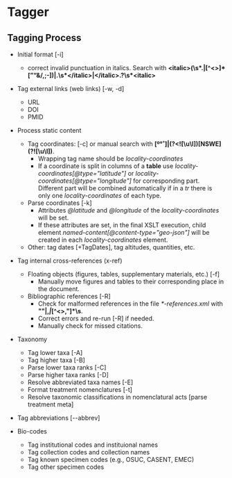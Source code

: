 ﻿# Tagger

## Tagging Process

* Initial format [-i]
  * correct invalid punctuation in italics. Search with **&lt;italic&gt;(\s\*\.|[^<>]\*[”“&/,;-])|\.\s\*&lt;/italic&gt;|&lt;/italic&gt;\.?\s\*&lt;italic&gt;**

* Tag external links (web links) [-w, -d]
  * URL
  * DOI
  * PMID

* Process static content
  * Tag coordinates: [-c] or manual search with **\[º°˚\]|(?&lt;!\[\u\l\])\[NSWE\](?!\[\u\l\])**.
    * Wrapping tag name should be *locality-coordinates*
    * If a coordinate is split in columns of a **table** use *locality-coordinates\[@type="latitude"\]* or *locality-coordinates\[@type="longitude"\]* for corresponding part. Different part will be combined automatically if in a *tr* there is only one *locality-coordinates* of each type.
  * Parse coordinates [-k]
    * Attributes *@latitude* and *@longitude* of the *locality-coordinates* will be set.
    * If these attributes are set, in the final XSLT execution, child element *named-content\[@content-type="geo-json"\]* will be created in each *locality-coordinates* element.
  * Other: tag dates [+TagDates], tag altitudes, quantities, etc.

* Tag internal cross-references (x-ref)
  * Floating objects (figures, tables, supplementary materials, etc.) [-f]
    * Manually move figures and tables to their corresponding place in the document.
  * Bibliographic references [-R]
    * Check for malformed references in the file *\*-references.xml* with **""|,_|_\[^&lt;&gt;,"\]\*\s**.
    * Correct errors and re-run [-R] if needed.
    * Manually check for missed citations.

* Taxonomy
  * Tag lower taxa [-A]
  * Tag higher taxa [-B]
  * Parse lower taxa ranks [-C]
  * Parse higher taxa ranks [-D]
  * Resolve abbreviated taxa names [-E]
  * Format treatment nomenclatures [-t]
  * Resolve taxonomic classifications in nomenclatural acts [parse treatment meta]

* Tag abbreviations [--abbrev]

* Bio-codes
  * Tag institutional codes and instituional names
  * Tag collection codes and collection names
  * Tag known specimen codes (e.g., OSUC, CASENT, EMEC)
  * Tag other specimen codes
